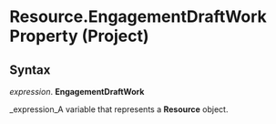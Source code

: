 
# Resource.EngagementDraftWork Property (Project)

## Syntax

 _expression_. **EngagementDraftWork**

 _expression_A variable that represents a  **Resource** object.

